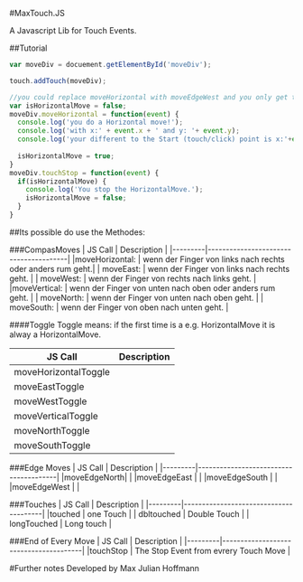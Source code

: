 #MaxTouch.JS


A Javascript Lib for Touch Events.


##Tutorial
````js
var moveDiv = docuement.getElementById('moveDiv');

touch.addTouch(moveDiv);

//you could replace moveHorizontal with moveEdgeWest and you only get the Event, if you touch your device from left to right
var isHorizontalMove = false;
moveDiv.moveHorizontal = function(event) {
  console.log('you do a Horizontal move!');
  console.log('with x:' + event.x + ' and y: '+ event.y);
  console.log('your different to the Start (touch/click) point is x:'+event.mX+' and y:'+event.mY);
  
  isHorizontalMove = true;
}
moveDiv.touchStop = function(event) {
  if(isHorizontalMove) {
    console.log('You stop the HorizontalMove.');
    isHorizontalMove = false;
  }
}

````

##Its possible do use the Methodes:


###CompasMoves
| JS Call | Description                           |
|---------|---------------------------------------|
|moveHorizontal: | wenn der Finger von links nach rechts oder anders rum geht.|
|   moveEast: | wenn der Finger von links nach rechts geht. |
|   moveWest: | wenn der Finger von rechts nach links geht. |
|moveVertical: | wenn der Finger von unten nach oben oder anders rum geht. |
|   moveNorth: | wenn der Finger von unten nach oben geht. |
|   moveSouth: | wenn der Finger von oben nach unten geht. |

####Toggle
Toggle means: if the first time is a e.g. HorizontalMove it is alway a HorizontalMove. 

| JS Call | Description                           |
|---------|---------------------------------------|
|moveHorizontalToggle |   |
|   moveEastToggle |  |
|   moveWestToggle |  |
|moveVerticalToggle |   |
|   moveNorthToggle |   |
|   moveSouthToggle |   |
    
###Edge Moves
| JS Call | Description                           |
|---------|---------------------------------------|
|moveEdgeNorth| |
|moveEdgeEast | |
|moveEdgeSouth | |
|moveEdgeWest | |
  
###Touches
| JS Call | Description                           |
|---------|---------------------------------------|
|touched | one Touch  |
| dbltouched | Double Touch |
| longTouched | Long touch |
  
###End of Every Move
| JS Call | Description                           |
|---------|---------------------------------------|
|touchStop | The Stop Event from evrery Touch Move |


#Further notes
Developed by Max Julian Hoffmann
